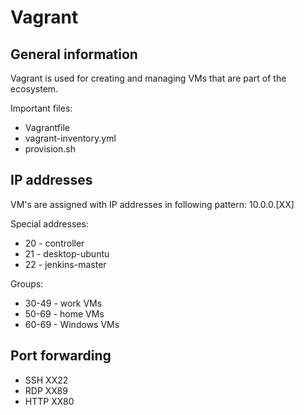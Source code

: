 # Vagrant
## General information
Vagrant is used for creating and managing VMs that are part of the ecosystem.

Important files:
- Vagrantfile
- vagrant-inventory.yml
- provision.sh

## IP addresses
VM's are assigned with IP addresses in following pattern: 10.0.0.[XX]

Special addresses:
- 20 - controller
- 21 - desktop-ubuntu
- 22 - jenkins-master

Groups:
- 30-49 - work VMs
- 50-69 - home VMs
- 60-69 - Windows VMs

## Port forwarding
- SSH XX22
- RDP XX89
- HTTP XX80
